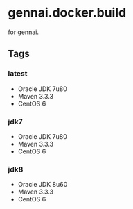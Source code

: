 # gennai.docker.build 

for gennai.

## Tags

### latest

* Oracle JDK 7u80
* Maven 3.3.3
* CentOS 6

### jdk7

* Oracle JDK 7u80
* Maven 3.3.3
* CentOS 6

### jdk8

* Oracle JDK 8u60
* Maven 3.3.3
* CentOS 6
